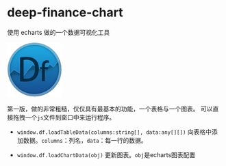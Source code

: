 # deep-finance-chart

使用 echarts 做的一个数据可视化工具

![deep-finance](./img/logo/logo_128.png)

第一版，做的非常粗糙，仅仅具有最基本的功能，一个表格与一个图表。
可以直接拖拽一个`js`文件到窗口中来运行程序。

* `window.df.loadTableData(columns:string[], data:any[][])` 向表格中添加数据。`columns`：列名，`data`：每一行的数据。

* `window.df.loadChartData(obj)` 更新图表。`obj`是echarts图表配置